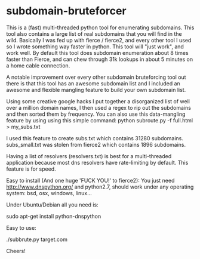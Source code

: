 subdomain-bruteforcer
=====================

This is a (fast) multi-threaded python tool for enumerating subdomains.  This tool also contains a large  list of real subdomains that you will find in the wild.  Basically I was fed up with fierce / fierce2, and every other tool I used so I wrote something way faster in python.   This tool will "just work",  and work well.   By default this tool does subdomain enumeration about 8 times faster than Fierce, and can chew through 31k lookups in about 5 minutes on a home cable connection.

A notable improvement over every other subdomain bruteforcing tool out there is that this tool has an awesome subdomain list and I included an awesome and flexible mangling feature to build your own subdomain list.   

Using some creative google hacks I put together a disorganized list of well over a million domain names,  I then used a regex to rip out the subdomains and then sorted them by frequency. You can also use this data-mangling feature by using using this simple command:
python subroute.py -f full.html > my_subs.txt

I used this feature to create subs.txt which contains 31280 subdomains.  subs_small.txt was stolen from fierce2 which contains 1896 subdomains. 

Having a list of resolvers (resolvers.txt)  is best for a multi-threaded application because most dns resolvers have rate-limiting by default.  This feature is for speed.

Easy to install (And one huge 'FUCK YOU!' to fierce2):
You just need http://www.dnspython.org/ and python2.7,  should work under any operating system:  bsd, osx, windows, linux...

Under Ubuntu/Debian all you need is:

sudo apt-get install python-dnspython


Easy to use:

./subbrute.py target.com

Cheers!
